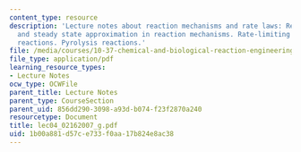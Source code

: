 ```yaml
---
content_type: resource
description: 'Lecture notes about reaction mechanisms and rate laws: Reactive intermediates
  and steady state approximation in reaction mechanisms. Rate-limiting step. Chain
  reactions. Pyrolysis reactions.'
file: /media/courses/10-37-chemical-and-biological-reaction-engineering-spring-2007/1b00a881d57ce733f0aa17b824e8ac38_lec04_02162007_g.pdf
file_type: application/pdf
learning_resource_types:
- Lecture Notes
ocw_type: OCWFile
parent_title: Lecture Notes
parent_type: CourseSection
parent_uid: 856dd290-3098-a93d-b074-f23f2870a240
resourcetype: Document
title: lec04_02162007_g.pdf
uid: 1b00a881-d57c-e733-f0aa-17b824e8ac38
---
```

